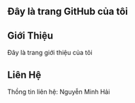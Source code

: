 ## Đây là trang GitHub của tôi
## Giới Thiệu 
Đây là trang giới thiệu của tôi 
## Liên Hệ 
Thồng tin liên hệ: Nguyễn Minh Hải 
